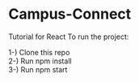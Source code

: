 # Campus-Connect

Tutorial for React To run the project:

1-) Clone this repo <br>
2-) Run npm install<br>
3-) Run npm start<br>
